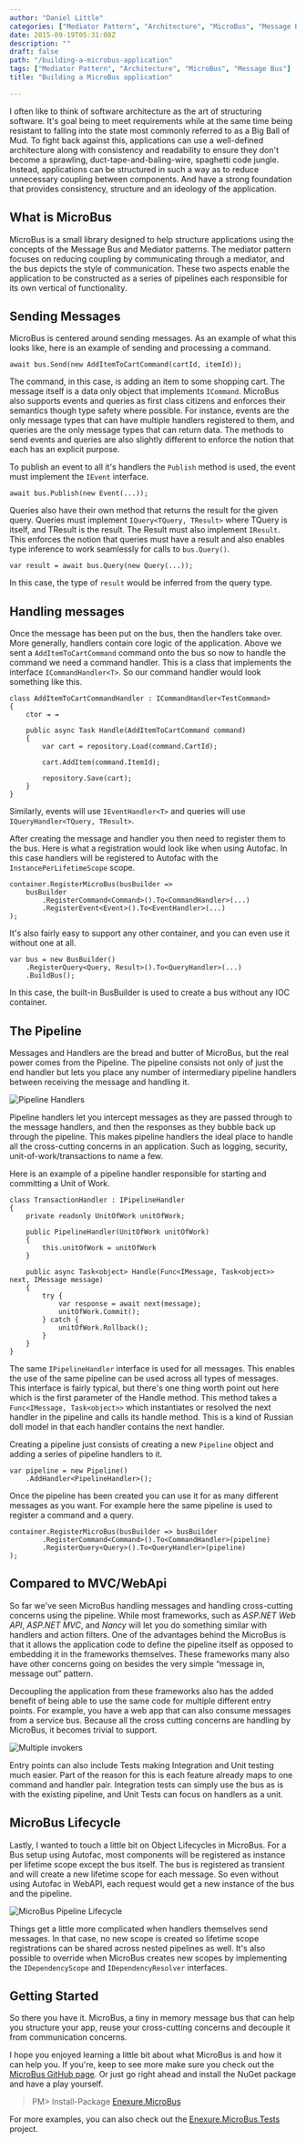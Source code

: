 ```yaml
---
author: "Daniel Little"
categories: ["Mediator Pattern", "Architecture", "MicroBus", "Message Bus"]
date: 2015-09-19T05:31:08Z
description: ""
draft: false
path: "/building-a-microbus-application"
tags: ["Mediator Pattern", "Architecture", "MicroBus", "Message Bus"]
title: "Building a MicroBus application"

---
```


I often like to think of software architecture as the art of structuring software. It's goal being to meet requirements while at the same time being resistant to falling into the state most commonly referred to as a Big Ball of Mud. To fight back against this, applications can use a well-defined architecture along with consistency and readability to ensure they don't become a sprawling,  duct-tape-and-baling-wire, spaghetti code jungle. Instead, applications can be structured in such a way as to reduce unnecessary coupling between components. And have a strong foundation that provides consistency, structure and an ideology of the application.

## What is MicroBus

MicroBus is a small library designed to help structure applications using the concepts of the Message Bus and Mediator patterns. The mediator pattern focuses on reducing coupling by communicating through a mediator, and the bus depicts the style of communication. These two aspects enable the application to be constructed as a series of pipelines each responsible for its own vertical of functionality.

## Sending Messages

MicroBus is centered around sending messages. As an example of what this looks like, here is an example of sending and processing a command.

    await bus.Send(new AddItemToCartCommand(cartId, itemId));

The command, in this case, is adding an item to some shopping cart. The message itself is a data only object that implements `ICommand`. MicroBus also supports events and queries as first class citizens and enforces their semantics though type safety where possible. For instance, events are the only message types that can have multiple handlers registered to them, and queries are the only message types that can return data. The methods to send events and queries are also slightly different to enforce the notion that each has an explicit purpose.

To publish an event to all it's handlers the `Publish` method is used, the event must implement the `IEvent` interface.

    await bus.Publish(new Event(...));

Queries also have their own method that returns the result for the given query. Queries must implement `IQuery<TQuery, TResult>` where TQuery is itself, and TResult is the result. The Result must also implement `IResult`. This enforces the notion that queries must have a result and also enables type inference to work seamlessly for calls to `bus.Query()`.

    var result = await bus.Query(new Query(...));

In this case, the type of `result` would be inferred from the query type.

## Handling messages

Once the message has been put on the bus, then the handlers take over. More generally, handlers contain core logic of the application. Above we sent a `AddItemToCartCommand` command onto the bus so now to handle the command we need a command handler. This is a class that implements the interface `ICommandHandler<T>`. So our command handler would look something like this.

    class AddItemToCartCommandHandler : ICommandHandler<TestCommand>
    {
        ctor ⇥ ⇥

        public async Task Handle(AddItemToCartCommand command)
        {
            var cart = repository.Load(command.CartId);

            cart.AddItem(command.ItemId);

            repository.Save(cart);
        }
    }

Similarly, events will use `IEventHandler<T>` and queries will use `IQueryHandler<TQuery, TResult>`.

After creating the message and handler you then need to register them to the bus. Here is what a registration would look like when using Autofac. In this case handlers will be registered to Autofac with the `InstancePerLifetimeScope` scope.

    container.RegisterMicroBus(busBuilder =>
        busBuilder
            .RegisterCommand<Command>().To<CommandHandler>(...)
            .RegisterEvent<Event>().To<EventHandler>(...)
    );

It's also fairly easy to support any other container, and you can even use it without one at all.

    var bus = new BusBuilder()
        .RegisterQuery<Query, Result>().To<QueryHandler>(...)
        .BuildBus();

In this case, the built-in BusBuilder is used to create a bus without any IOC container.

## The Pipeline

Messages and Handlers are the bread and butter of MicroBus, but the real power comes from the Pipeline. The pipeline consists not only of just the end handler but lets you place any number of intermediary pipeline handlers between receiving the message and handling it.

![Pipeline Handlers](/content/images/building-a-microbus-application/MicroBus_PipelineHandlers.png)

Pipeline handlers let you intercept messages as they are passed through to the message handlers, and then the responses as they bubble back up through the pipeline. This makes pipeline handlers the ideal place to handle all the cross-cutting concerns in an application. Such as logging, security, unit-of-work/transactions to name a few.

Here is an example of a pipeline handler responsible for starting and committing a Unit of Work.

    class TransactionHandler : IPipelineHandler
    {
        private readonly UnitOfWork unitOfWork;

        public PipelineHandler(UnitOfWork unitOfWork)
        {
            this.unitOfWork = unitOfWork
        }

        public async Task<object> Handle(Func<IMessage, Task<object>> next, IMessage message)
        {
            try {
                var response = await next(message);
                unitOfWork.Commit();
            } catch {
                unitOfWork.Rollback();
            }
        }
    }

The same `IPipelineHandler` interface is used for all messages. This enables the use of the same pipeline can be used across all types of messages. This interface is fairly typical, but there's one thing worth point out here which is the first parameter of the Handle method. This method takes a `Func<IMessage, Task<object>>` which instantiates or resolved the next handler in the pipeline and calls its handle method. This is a kind of Russian doll model in that each handler contains the next handler.

Creating a pipeline just consists of creating a new `Pipeline` object and adding a series of pipeline handlers to it.

    var pipeline = new Pipeline()
        .AddHandler<PipelineHandler>();

Once the pipeline has been created you can use it for as many different messages as you want. For example here the same pipeline is used to register a command and a query.

    container.RegisterMicroBus(busBuilder => busBuilder
            .RegisterCommand<Command>().To<CommandHandler>(pipeline)
            .RegisterQuery<Query>().To<QueryHandler>(pipeline)
    );

## Compared to MVC/WebApi

So far we've seen MicroBus handling messages and handling cross-cutting concerns using the pipeline. While most frameworks, such as *ASP.NET Web API*, *ASP.NET MVC*, and *Nancy* will let you do something similar with handlers and action filters. One of the advantages behind the MicroBus is that it allows the application code to define the pipeline itself as opposed to embedding it in the frameworks themselves. These frameworks many also have other concerns going on besides the very simple “message in, message out” pattern.

Decoupling the application from these frameworks also has the added benefit of being able to use the same code for multiple different entry points. For example, you have a web app that can also consume messages from a service bus. Because all the cross cutting concerns are handling by MicroBus, it becomes trivial to support.

![Multiple invokers](/content/images/building-a-microbus-application/MicroBus_Invokers.png)

Entry points can also include Tests making Integration and Unit testing much easier. Part of the reason for this is each feature already maps to one command and handler pair. Integration tests can simply use the bus as is with the existing pipeline, and Unit Tests can focus on handlers as a unit.

## MicroBus Lifecycle

Lastly, I wanted to touch a little bit on Object Lifecycles in MicroBus. For a Bus setup using Autofac, most components will be registered as instance per lifetime scope except the bus itself. The bus is registered as transient and will create a new lifetime scope for each message. So even without using Autofac in WebAPI, each request would get a new instance of the bus and the pipeline.

![MicroBus Pipeline Lifecycle](/content/images/building-a-microbus-application/MicroBus_Pipeline.png)

Things get a little more complicated when handlers themselves send messages. In that case, no new scope is created so lifetime scope registrations can be shared across nested pipelines as well. It's also possible to override when MicroBus creates new scopes by implementing the `IDependencyScope` and `IDependencyResolver` interfaces.

## Getting Started

So there you have it. MicroBus, a tiny in memory message bus that can help you structure your app, reuse your cross-cutting concerns and decouple it from communication concerns.

I hope you enjoyed learning a little bit about what MicroBus is and how it can help you. If you're, keep to see more make sure you check out the [MicroBus GitHub page](https://github.com/Lavinski/Enexure.MicroBus). Or just go right ahead and install the NuGet package and have a play yourself.

> PM> Install-Package [Enexure.MicroBus](https://www.nuget.org/packages/Enexure.MicroBus/)

For more examples, you can also check out the [Enexure.MicroBus.Tests](https://github.com/Lavinski/Enexure.MicroBus/tree/master/src/Enexure.MicroBus.Tests) project.